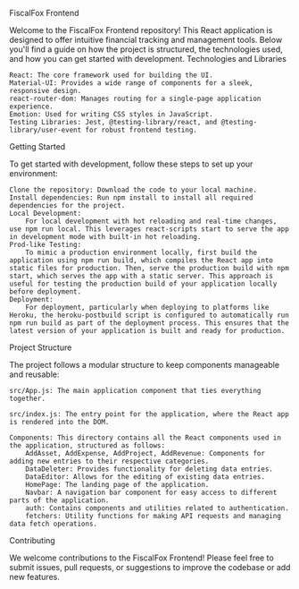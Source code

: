 FiscalFox Frontend

Welcome to the FiscalFox Frontend repository! This React application is designed to offer intuitive financial tracking and management tools. Below you'll find a guide on how the project is structured, the technologies used, and how you can get started with development.
Technologies and Libraries

    React: The core framework used for building the UI.
    Material-UI: Provides a wide range of components for a sleek, responsive design.
    react-router-dom: Manages routing for a single-page application experience.
    Emotion: Used for writing CSS styles in JavaScript.
    Testing Libraries: Jest, @testing-library/react, and @testing-library/user-event for robust frontend testing.

Getting Started 

To get started with development, follow these steps to set up your environment:

    Clone the repository: Download the code to your local machine.
    Install dependencies: Run npm install to install all required dependencies for the project.
    Local Development:
        For local development with hot reloading and real-time changes, use npm run local. This leverages react-scripts start to serve the app in development mode with built-in hot reloading.
    Prod-like Testing:
        To mimic a production environment locally, first build the application using npm run build, which compiles the React app into static files for production. Then, serve the production build with npm start, which serves the app with a static server. This approach is useful for testing the production build of your application locally before deployment.
    Deployment:
        For deployment, particularly when deploying to platforms like Heroku, the heroku-postbuild script is configured to automatically run npm run build as part of the deployment process. This ensures that the latest version of your application is built and ready for production.

Project Structure

The project follows a modular structure to keep components manageable and reusable:

    src/App.js: The main application component that ties everything together.

    src/index.js: The entry point for the application, where the React app is rendered into the DOM.

    Components: This directory contains all the React components used in the application, structured as follows:
        AddAsset, AddExpense, AddProject, AddRevenue: Components for adding new entries to their respective categories.
        DataDeleter: Provides functionality for deleting data entries.
        DataEditor: Allows for the editing of existing data entries.
        HomePage: The landing page of the application.
        Navbar: A navigation bar component for easy access to different parts of the application.
        auth: Contains components and utilities related to authentication.
        fetchers: Utility functions for making API requests and managing data fetch operations.

Contributing

We welcome contributions to the FiscalFox Frontend! Please feel free to submit issues, pull requests, or suggestions to improve the codebase or add new features.
